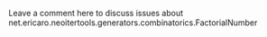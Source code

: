 Leave a comment here to discuss issues about net.ericaro.neoitertools.generators.combinatorics.FactorialNumber
